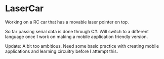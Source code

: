 # LaserCar
Working on a RC car that has a movable laser pointer on top.

So far passing serial data is done through C#. Will switch to a different language once I work on making a mobile application friendly version.

Update: A bit too ambitious. Need some basic practice with creating mobile applications and learning circuitry before I attempt this.
